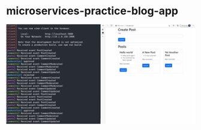 # microservices-practice-blog-app
![Showcase of blog application](https://github.com/ckeller22/microservices-practice-blog-app/blob/master/Microservices%20Demo.gif)
